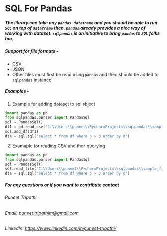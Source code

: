# SQL For Pandas
##### The library can take any `pandas dataframe` and you should be able to run `SQL` on top of `dataframe` then. `pandas` already provides a nice way of working with dataset. `sqlpandas` is an initiative to bring `pandas` to `SQL` folks too.

##### Support for file formats -
* CSV
* JSON
* Other files must first be read using `pandas` and then should be added to `sqlpandas` instance

##### Examples -
1. Example for adding dataset to sql object
```python
import pandas as pd
from sqlpandas.parser import PandasSql
sql = PandasSql()
df1 = pd.read_csv("C:\\Users\\puneet\\PycharmProjects\\sqlpandas\\sample_files\\test.txt")
sql.add_df(df1)
dta = sql.sql("select * from df where b > 3 order by d")
```

2. Examaple for reading CSV and then querying

```python
import pandas as pd
from sqlpandas.parser import PandasSql
sql = PandasSql()
sql.read_file("C:\\Users\\puneet\\PycharmProjects\\sqlpandas\\sample_files\\test.txt")
dta = sql.sql("select * from df where b > 3 order by d")
```

##### For any questions or if you want to contribute contact 
###### Puneet Tripathi
###### Email: puneet.tripathim@gmail.com
###### LinkedIn: https://www.linkedin.com/in/puneet-tripathi/
